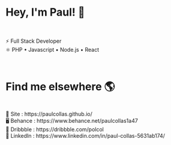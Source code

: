 # Hey, I'm Paul! 👋
<br/>
 
⚡ Full Stack Developer  <br/>
⚛ PHP • Javascript • Node.js • React  <br/>

<br/>
 
# Find me elsewhere 🌎
<br/>
🚀 Site : https://paulcollas.github.io/  <br/>
🖥 Behance : https://www.behance.net/paulcollas1a47  <br/>
📸 Dribbble : https://dribbble.com/polcol  <br/>
💼 LinkedIn : https://www.linkedin.com/in/paul-collas-5631ab174/
